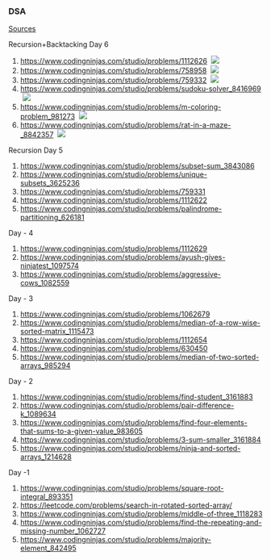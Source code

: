 ### DSA ###
[Sources](https://takeuforward.org/strivers-a2z-dsa-course/strivers-a2z-dsa-course-sheet-2/) 

Recursion+Backtacking Day 6
1. https://www.codingninjas.com/studio/problems/1112626 &nbsp;<img src="https://img.shields.io/badge/Medium-ffc147" >
2. https://www.codingninjas.com/studio/problems/758958 &nbsp;<img src="https://img.shields.io/badge/Easy-65b168" >
3. https://www.codingninjas.com/studio/problems/759332 &nbsp;<img src="https://img.shields.io/badge/Hard-fe4040" >
4. https://www.codingninjas.com/studio/problems/sudoku-solver_8416969 &nbsp;<img src="https://img.shields.io/badge/Hard-fe4040" >
5. https://www.codingninjas.com/studio/problems/m-coloring-problem_981273 &nbsp;<img src="https://img.shields.io/badge/Medium-ffc147" >
6. https://www.codingninjas.com/studio/problems/rat-in-a-maze-_8842357 &nbsp;<img src="https://img.shields.io/badge/Hard-fe4040" >

Recursion Day 5
1. https://www.codingninjas.com/studio/problems/subset-sum_3843086
2. https://www.codingninjas.com/studio/problems/unique-subsets_3625236
3. https://www.codingninjas.com/studio/problems/759331
4. https://www.codingninjas.com/studio/problems/1112622
5. https://www.codingninjas.com/studio/problems/palindrome-partitioning_626181

Day - 4
1. https://www.codingninjas.com/studio/problems/1112629
2. https://www.codingninjas.com/studio/problems/ayush-gives-ninjatest_1097574
3. https://www.codingninjas.com/studio/problems/aggressive-cows_1082559

Day - 3
1. https://www.codingninjas.com/studio/problems/1062679
2. https://www.codingninjas.com/studio/problems/median-of-a-row-wise-sorted-matrix_1115473
3. https://www.codingninjas.com/studio/problems/1112654
4. https://www.codingninjas.com/studio/problems/630450
5. https://www.codingninjas.com/studio/problems/median-of-two-sorted-arrays_985294

Day - 2
1. https://www.codingninjas.com/studio/problems/find-student_3161883
2. https://www.codingninjas.com/studio/problems/pair-difference-k_1089634
3. https://www.codingninjas.com/studio/problems/find-four-elements-that-sums-to-a-given-value_983605
4. https://www.codingninjas.com/studio/problems/3-sum-smaller_3161884
5. https://www.codingninjas.com/studio/problems/ninja-and-sorted-arrays_1214628

Day -1
1. https://www.codingninjas.com/studio/problems/square-root-integral_893351
2. https://leetcode.com/problems/search-in-rotated-sorted-array/
3. https://www.codingninjas.com/studio/problems/middle-of-three_1118283
4. https://www.codingninjas.com/studio/problems/find-the-repeating-and-missing-number_1062727
5. https://www.codingninjas.com/studio/problems/majority-element_842495
